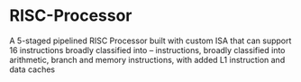 # RISC-Processor
A 5-staged pipelined RISC Processor built with custom ISA that can support 16 instructions broadly classified into – instructions, broadly classified into arithmetic, branch and memory instructions, with added L1 instruction and data caches

